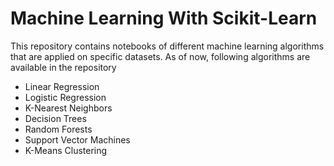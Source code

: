 # Machine Learning With Scikit-Learn

This repository contains notebooks of different machine learning algorithms that are applied on specific datasets. As of now, following algorithms are available in the repository

* Linear Regression
* Logistic Regression
* K-Nearest Neighbors
* Decision Trees
* Random Forests
* Support Vector Machines
* K-Means Clustering
